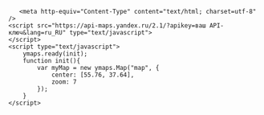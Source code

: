 
<html lang="en">
	<head>
			<title>Traffic-jams</title>
			<meta charset="utf-8">
			<meta name="viewport" content="width=device-width, initial-scale=1, shrink-to-fit=no, user-scalable=no, viewport-fit=cover">
			<meta name="theme-color" content="#000000">
			<meta content="IE=Edge" http-equiv="X-UA-Compatible">
			

	   <meta http-equiv="Content-Type" content="text/html; charset=utf-8" />
    <script src="https://api-maps.yandex.ru/2.1/?apikey=ваш API-ключ&lang=ru_RU" type="text/javascript">
    </script>
    <script type="text/javascript">
        ymaps.ready(init);
        function init(){
            var myMap = new ymaps.Map("map", {
                center: [55.76, 37.64],
                zoom: 7
            });
        }
    </script>
</head>

<body>
    <div id="map" style="width: 100%; height: 700px"></div>
	<div id="root"></div>
</body>
</html>

